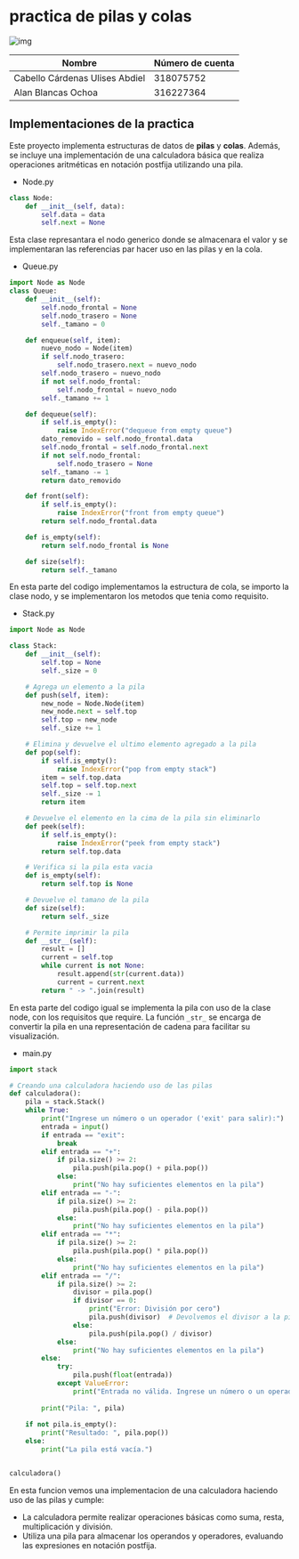 # practica de pilas y colas

![img](https://lh3.googleusercontent.com/ZX6QtuP7xer0M5-ov_vw7K4qgjER0j_CnV5XoQ2KZU6DD2F4eRg2OyCeknEjvO-Uoyjk7_x5ljPJQe1e7F85aAdgMQ=s1280-w1280-h800)

| Nombre | Número de cuenta |
| --- | --- |
| Cabello Cárdenas Ulises Abdiel | 318075752 |
| Alan Blancas Ochoa | 316227364 |
## Implementaciones de la practica
Este proyecto implementa estructuras de datos de **pilas** y **colas**. Además, se incluye una implementación de una calculadora básica que realiza operaciones aritméticas en notación postfija utilizando una pila.
- Node.py
```py
class Node:
    def __init__(self, data):
        self.data = data
        self.next = None
```
Esta clase represantara el nodo generico donde se almacenara el valor y se implementaran las referencias par hacer uso en las pilas y en la cola.

- Queue.py
```py
import Node as Node
class Queue:
    def __init__(self):
        self.nodo_frontal = None
        self.nodo_trasero = None
        self._tamano = 0

    def enqueue(self, item):
        nuevo_nodo = Node(item)
        if self.nodo_trasero:
            self.nodo_trasero.next = nuevo_nodo
        self.nodo_trasero = nuevo_nodo
        if not self.nodo_frontal:
            self.nodo_frontal = nuevo_nodo
        self._tamano += 1

    def dequeue(self):
        if self.is_empty():
            raise IndexError("dequeue from empty queue")
        dato_removido = self.nodo_frontal.data
        self.nodo_frontal = self.nodo_frontal.next
        if not self.nodo_frontal:
            self.nodo_trasero = None
        self._tamano -= 1
        return dato_removido

    def front(self):
        if self.is_empty():
            raise IndexError("front from empty queue")
        return self.nodo_frontal.data

    def is_empty(self):
        return self.nodo_frontal is None

    def size(self):
        return self._tamano
```
En esta parte del codigo implementamos la estructura de cola, se importo la clase nodo, y se implementaron los metodos que tenia como requisito.

- Stack.py
```py
import Node as Node

class Stack:
    def __init__(self):
        self.top = None
        self._size = 0

    # Agrega un elemento a la pila
    def push(self, item):
        new_node = Node.Node(item)
        new_node.next = self.top
        self.top = new_node
        self._size += 1

    # Elimina y devuelve el ultimo elemento agregado a la pila
    def pop(self):
        if self.is_empty():
            raise IndexError("pop from empty stack")
        item = self.top.data
        self.top = self.top.next
        self._size -= 1
        return item

    # Devuelve el elemento en la cima de la pila sin eliminarlo
    def peek(self):
        if self.is_empty():
            raise IndexError("peek from empty stack")
        return self.top.data

    # Verifica si la pila esta vacia
    def is_empty(self):
        return self.top is None

    # Devuelve el tamano de la pila
    def size(self):
        return self._size

    # Permite imprimir la pila
    def __str__(self):
        result = []
        current = self.top
        while current is not None:
            result.append(str(current.data))
            current = current.next
        return " -> ".join(result)
```
En esta parte del codigo igual se implementa la pila con uso de la clase node, con los requisitos que require.
La función `_str_` se encarga de convertir la pila en una representación de cadena para facilitar su visualización.

- main.py
```py
import stack

# Creando una calculadora haciendo uso de las pilas
def calculadora():
    pila = stack.Stack()
    while True:
        print("Ingrese un número o un operador ('exit' para salir):")
        entrada = input()
        if entrada == "exit":
            break
        elif entrada == "+":
            if pila.size() >= 2:
                pila.push(pila.pop() + pila.pop())
            else:
                print("No hay suficientes elementos en la pila")
        elif entrada == "-":
            if pila.size() >= 2:
                pila.push(pila.pop() - pila.pop())
            else:
                print("No hay suficientes elementos en la pila")
        elif entrada == "*":
            if pila.size() >= 2:
                pila.push(pila.pop() * pila.pop())
            else:
                print("No hay suficientes elementos en la pila")
        elif entrada == "/":
            if pila.size() >= 2:
                divisor = pila.pop()
                if divisor == 0:
                    print("Error: División por cero")
                    pila.push(divisor)  # Devolvemos el divisor a la pila
                else:
                    pila.push(pila.pop() / divisor)
            else:
                print("No hay suficientes elementos en la pila")
        else:
            try:
                pila.push(float(entrada))
            except ValueError:
                print("Entrada no válida. Ingrese un número o un operador válido.")
        
        print("Pila: ", pila)
    
    if not pila.is_empty():
        print("Resultado: ", pila.pop())
    else:
        print("La pila está vacía.")


calculadora()
```
En esta funcion vemos una implementacion de una calculadora haciendo uso de las pilas y cumple:
 * La calculadora permite realizar operaciones básicas como suma, resta, multiplicación y división.
 * Utiliza una pila para almacenar los operandos y operadores, evaluando las expresiones en notación postfija.